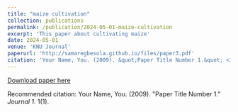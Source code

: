 ```yaml
---
title: "maize cultivation"
collection: publications
permalink: /publication/2024-05-01-maize-cultivation
excerpt: 'This paper about cultivating maize'
date: 2024-05-01
venue: 'KNU Journal'
paperurl: 'http://samaregbesola.github.io/files/paper3.pdf'
citation: 'Your Name, You. (2009). &quot;Paper Title Number 1.&quot; <i>Journal 1</i>. 1(1).'
---
```



[Download paper here](http://samaregbesola.github.io/files/paper3.pdf)

Recommended citation: Your Name, You. (2009). "Paper Title Number 1." <i>Journal 1</i>. 1(1).
